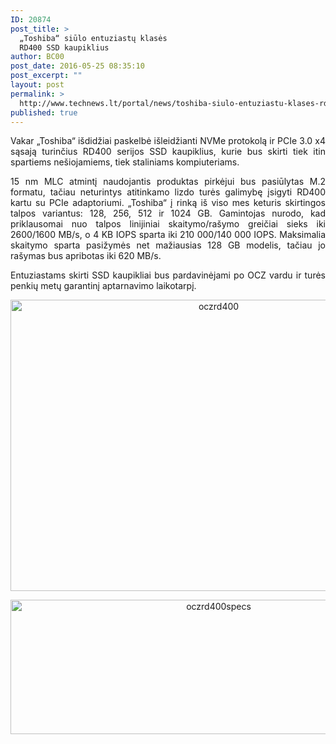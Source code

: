 ```yaml
---
ID: 20874
post_title: >
  „Toshiba“ siūlo entuziastų klasės
  RD400 SSD kaupiklius
author: BC00
post_date: 2016-05-25 08:35:10
post_excerpt: ""
layout: post
permalink: >
  http://www.technews.lt/portal/news/toshiba-siulo-entuziastu-klases-rd400-ssd-kaupikliu-serija/
published: true
---
```

<p style="text-align: justify;">Vakar „Toshiba“ išdidžiai paskelbė išleidžianti NVMe protokolą ir PCIe 3.0 x4 sąsają turinčius RD400 serijos SSD kaupiklius, kurie bus skirti tiek itin spartiems nešiojamiems, tiek staliniams kompiuteriams.</p>
<p style="text-align: justify;">15 nm MLC atmintį naudojantis produktas pirkėjui bus pasiūlytas M.2 formatu, tačiau neturintys atitinkamo lizdo turės galimybę įsigyti RD400 kartu su PCIe adaptoriumi. „Toshiba“ į rinką iš viso mes keturis skirtingos talpos variantus: 128, 256, 512 ir 1024 GB. Gamintojas nurodo, kad priklausomai nuo talpos linijiniai skaitymo/rašymo greičiai sieks iki 2600/1600 MB/s, o 4 KB IOPS sparta iki 210 000/140 000 IOPS. Maksimalia skaitymo sparta pasižymės net mažiausias 128 GB modelis, tačiau jo rašymas bus apribotas iki 620 MB/s.</p>
<p style="text-align: justify;">Entuziastams skirti SSD kaupikliai bus pardavinėjami po OCZ vardu ir turės penkių metų garantinį aptarnavimo laikotarpį.</p>
<p style="text-align: center;"><a href="http://www.technews.lt/portal/wp-content/uploads/2016/05/oczrd400.jpg"><img class="alignnone wp-image-20875" src="http://www.technews.lt/portal/wp-content/uploads/2016/05/oczrd400.jpg" alt="oczrd400" width="650" height="466" /></a></p>
<p style="text-align: center;"><a href="http://www.technews.lt/portal/wp-content/uploads/2016/05/oczrd400specs.jpg"><img class="alignnone wp-image-20876" src="http://www.technews.lt/portal/wp-content/uploads/2016/05/oczrd400specs-800x264.jpg" alt="oczrd400specs" width="650" height="215" /></a></p>